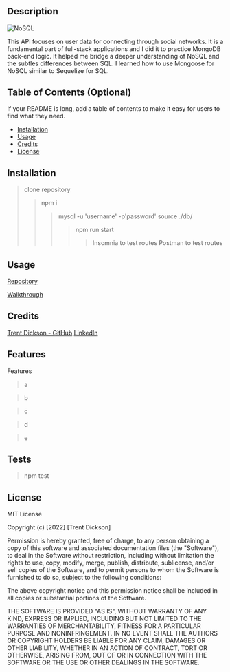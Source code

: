 # <Social Network API>

## Description

![NoSQL](https://img.shields.io/badge/NoSQL-MongoDB-yellowgreen)

This API focuses on user data for connecting through social networks. It is a fundamental part of full-stack applications and I did it to practice MongoDB back-end logic. It helped me bridge a deeper understanding of NoSQL and the subtles differences between SQL. I learned how to use Mongoose for NoSQL similar to Sequelize for SQL. 

## Table of Contents (Optional)

If your README is long, add a table of contents to make it easy for users to find what they need.

- [Installation](#installation)
- [Usage](#usage)
- [Credits](#credits)
- [License](#license)

## Installation

> clone repository 
>> npm i
>>> mysql -u 'username' -p'password'
>>> source ./db/
>>>> npm run start
>>>>> Insomnia to test routes
>>>>> Postman to test routes

## Usage

[Repository](https://github.com/tdickson96/Social-Network-API)

[Walkthrough](https://drive.google.com/file/d/1TA1hUhjCJ5Mo071cHMi7tC-JFIrGEKvZ/view?usp=sharing) 

## Credits

[Trent Dickson - GitHub](https://github.com/tdickson96)
[LinkedIn](https://www.linkedin.com/in/tad96/)

## Features

Features
>   a

>   b

>   c

>   d

>   e

## Tests

> npm test

## License

MIT License

Copyright (c) [2022] [Trent Dickson]

Permission is hereby granted, free of charge, to any person obtaining a copy
of this software and associated documentation files (the "Software"), to deal
in the Software without restriction, including without limitation the rights
to use, copy, modify, merge, publish, distribute, sublicense, and/or sell
copies of the Software, and to permit persons to whom the Software is
furnished to do so, subject to the following conditions:

The above copyright notice and this permission notice shall be included in all
copies or substantial portions of the Software.

THE SOFTWARE IS PROVIDED "AS IS", WITHOUT WARRANTY OF ANY KIND, EXPRESS OR
IMPLIED, INCLUDING BUT NOT LIMITED TO THE WARRANTIES OF MERCHANTABILITY,
FITNESS FOR A PARTICULAR PURPOSE AND NONINFRINGEMENT. IN NO EVENT SHALL THE
AUTHORS OR COPYRIGHT HOLDERS BE LIABLE FOR ANY CLAIM, DAMAGES OR OTHER
LIABILITY, WHETHER IN AN ACTION OF CONTRACT, TORT OR OTHERWISE, ARISING FROM,
OUT OF OR IN CONNECTION WITH THE SOFTWARE OR THE USE OR OTHER DEALINGS IN THE
SOFTWARE.
